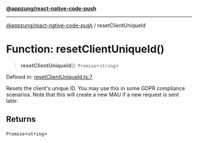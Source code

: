 [**@appzung/react-native-code-push**](../README.md)

---

[@appzung/react-native-code-push](../README.md) / resetClientUniqueId

# Function: resetClientUniqueId()

> **resetClientUniqueId**(): `Promise`\<`string`\>

Defined in: [resetClientUniqueId.ts:7](https://github.com/AppZung/react-native-code-push/blob/5f900017beec34f1e037ac881585c7f5fb00d5dd/src/resetClientUniqueId.ts#L7)

Resets the client's unique ID. You may use this in some GDPR compliance scenarios. Note that this will create a new MAU if a new request is sent later.

## Returns

`Promise`\<`string`\>
